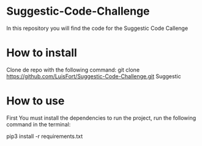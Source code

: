 # Suggestic-Code-Challenge
In this repository you will find the code for the Suggestic Code Callenge

# How to install
Clone de repo with the following command:
git clone https://github.com/LuisFort/Suggestic-Code-Challenge.git Suggestic 

# How to use
First You must install the dependencies to run the project, run the following command in the terminal:

pip3 install -r requirements.txt

